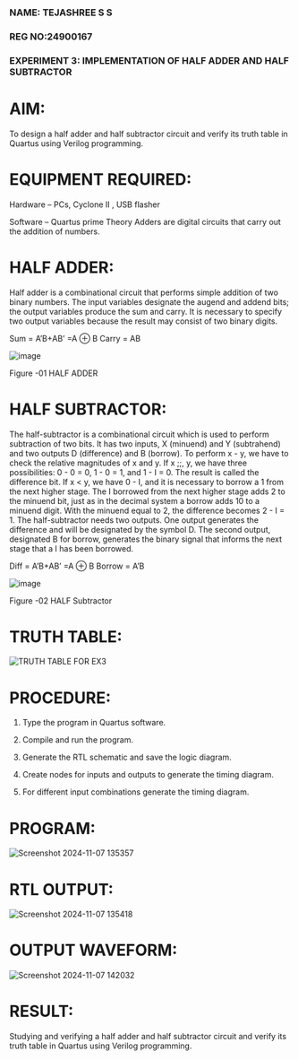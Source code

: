 ### NAME: TEJASHREE S S
### REG NO:24900167
### EXPERIMENT 3: IMPLEMENTATION OF HALF ADDER AND HALF SUBTRACTOR


# AIM:

To design a half adder and half subtractor circuit and verify its truth table in Quartus using Verilog programming.

# EQUIPMENT REQUIRED:

Hardware – PCs, Cyclone II , USB flasher 

Software – Quartus prime Theory Adders are digital circuits that carry out the addition of numbers.

# HALF ADDER:

Half adder is a combinational circuit that performs simple addition of two binary numbers. The input variables designate the augend and addend bits; the output variables produce the sum and carry. It is necessary to specify two output variables because the result may consist of two binary digits.

Sum = A’B+AB’ =A ⊕ B Carry = AB

![image](https://github.com/naavaneetha/HALF_ADDER_SUBTRACTOR/assets/154305477/bd4a0b2c-cdbc-4184-ab08-81578f121e1f)

Figure -01 HALF ADDER

# HALF SUBTRACTOR:

The half-subtractor is a combinational circuit which is used to perform subtraction of two bits. It has two inputs, X (minuend) and Y (subtrahend) and two outputs D (difference) and B (borrow). To perform x - y, we have to check the relative magnitudes of x and y. If x ;;, y, we have three possibilities: 0 - 0 = 0, 1 - 0 = 1, and 1 - I = 0. The result is called the difference bit. If x < y, we have 0 - I, and it is necessary to borrow a 1 from the next higher stage. The I borrowed from the next higher stage adds 2 to the minuend bit, just as in the decimal system a borrow adds 10 to a minuend digit. With the minuend equal to 2, the difference becomes 2 - I = 1. The half-subtractor needs two outputs. One output generates the difference and will be designated by the symbol D. The second output, designated B for borrow, generates the binary signal that informs the next stage that a I has been borrowed. 

Diff = A’B+AB’ =A ⊕ B
Borrow = A’B

 ![image](https://github.com/naavaneetha/HALF_ADDER_SUBTRACTOR/assets/154305477/d76b099c-513f-4e7c-843a-e2fd028a531a)

Figure -02 HALF Subtractor

# TRUTH TABLE:
![TRUTH TABLE FOR EX3](https://github.com/user-attachments/assets/93a2b9e4-7348-49b9-a8b8-eaeb528a43e7)

# PROCEDURE:
1.	Type the program in Quartus software.

2.	Compile and run the program.

3.	Generate the RTL schematic and save the logic diagram.

4.	Create nodes for inputs and outputs to generate the timing diagram.

5.	For different input combinations generate the timing diagram.


# PROGRAM:
![Screenshot 2024-11-07 135357](https://github.com/user-attachments/assets/8e99d80b-525d-436a-91f4-61d05be010f2)

# RTL OUTPUT:
![Screenshot 2024-11-07 135418](https://github.com/user-attachments/assets/ca310a47-8af1-4c03-afd1-43aa67cc4caf)

#  OUTPUT WAVEFORM:
![Screenshot 2024-11-07 142032](https://github.com/user-attachments/assets/a506b514-8989-45d2-81f8-e5ce658d02c3)

# RESULT:
Studying and verifying a half adder and half subtractor circuit and verify its truth table in Quartus using Verilog programming.
